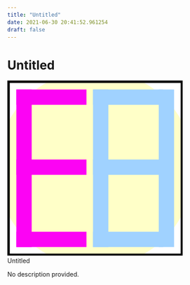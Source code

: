 ```yaml
---
title: "Untitled"
date: 2021-06-30 20:41:52.961254
draft: false
---
```


# Untitled

![Untitled](./images/80dc1129-da0d-11eb-8414-60f262b60b65.png)<br>Untitled<br>


No description provided.